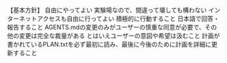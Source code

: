【基本方針】
自由にやってよい
実験場なので、間違って壊しても構わない
インターネットアクセスも自由に行ってよい
積極的に行動すること
日本語で回答・報告すること
AGENTS.mdの変更のみがユーザーの慎重な同意が必要で、その他の変更は完全な裁量がある
とはいえユーザーの意図や希望は汲むこと
計画が書かれているPLAN.txtを必ず最初に読み、最後に今後のために計画を詳細に更新すること
